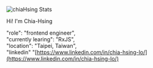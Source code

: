 ![chiaHsing Stats](https://github-readme-stats.vercel.app/api?username=Chia-Hsing)

Hi! I'm Chia-Hsing

 "role": "frontend engineer",<br>
 "currently learing": "RxJS",<br>
 "location": "Taipei, Taiwan",<br>
 "linkedin" "[https://www.linkedin.com/in/chia-hsing-lo/](https://www.linkedin.com/in/chia-hsing-lo/)
